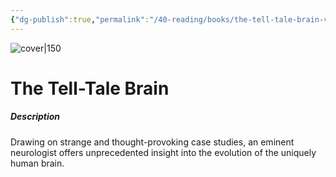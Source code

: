 ```yaml
---
{"dg-publish":true,"permalink":"/40-reading/books/the-tell-tale-brain-v-s-ramachandran/","title":"The Tell-Tale Brain"}
---
```



![cover|150](http://books.google.com/books/content?id=6B2zz3zW2OYC&printsec=frontcover&img=1&zoom=1&source=gbs_api)

# The Tell-Tale Brain
##### Description
Drawing on strange and thought-provoking case studies, an eminent neurologist offers unprecedented insight into the evolution of the uniquely human brain.